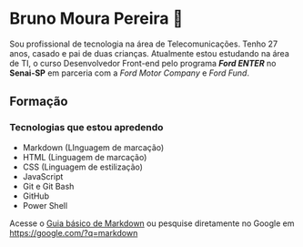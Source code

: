 # Bruno Moura Pereira 👋

Sou profissional de tecnologia na área de Telecomunicações. Tenho 27 anos, casado e pai de duas crianças.
Atualmente estou estudando na área de TI, o curso Desenvolvedor Front-end pelo programa **_Ford ENTER_** no **Senai-SP** em parceria com a *Ford Motor Company* e *Ford Fund*.

## Formação


### Tecnologias que estou apredendo

* Markdown (LInguagem de marcação)
* HTML (Linguagem de marcação)
* CSS (Linguagem de estilização)
* JavaScript
* Git e Git Bash
* GitHub
* Power Shell

Acesse o [Guia básico de Markdown](https://docs.pipz.com/central-de-ajuda/learning-center/guia-basico-de-markdown#open) ou pesquise diretamente no Google em <https://google.com/?q=markdown>

<!-- Esse exemplo acima é o equivalente em HTML a:
    <a href="https://docs.pipz.com/central-de-ajuda/learning-center/guia-basico-de-markdown#open">Guia básico de Markdown</a>














👋

<!--
**Brunx96/Brunx96** is a ✨ _special_ ✨ repository because its `README.md` (this file) appears on your GitHub profile.

Here are some ideas to get you started:

- 🔭 I’m currently working on ...
- 🌱 I’m currently learning ...
- 👯 I’m looking to collaborate on ...
- 🤔 I’m looking for help with ...
- 💬 Ask me about ...
- 📫 How to reach me: ...
- 😄 Pronouns: ...
- ⚡ Fun fact: ...
-->
